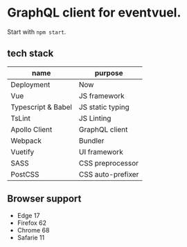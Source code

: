 # GraphQL client for eventvuel.

Start with `npm start`.

## tech stack
|name               |purpose|
|---                |---|
|Deployment         | Now|
|Vue                | JS framework|
|Typescript & Babel | JS static typing|
|TsLint             | JS Linting|
|Apollo Client      | GraphQL client|
|Webpack            | Bundler|
|Vuetify            | UI framework|
|SASS               | CSS preprocessor|
|PostCSS            | CSS auto-prefixer|

## Browser support
- Edge 17
- Firefox 62
- Chrome 68
- Safarie 11
